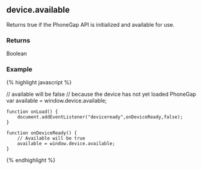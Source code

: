 device.available
----------------
Returns true if the PhoneGap API is initialized and available for use.

### Returns ###
Boolean

### Example ###
{% highlight javascript %}
<html>
  <head>
    // available will be false
    // because the device has not yet loaded PhoneGap
    var available = window.device.available;

    function onLoad() {
        document.addEventListener("deviceready",onDeviceReady,false);
    }

    function onDeviceReady() {
        // Available will be true
    	available = window.device.available;
    }
  </head>
  <body onload="onLoad()">
  </body>
</html>
{% endhighlight %}